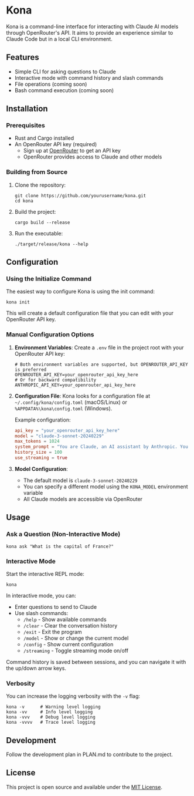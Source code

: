 # Kona

Kona is a command-line interface for interacting with Claude AI models through OpenRouter's API. It aims to provide an experience similar to Claude Code but in a local CLI environment.

## Features

- Simple CLI for asking questions to Claude
- Interactive mode with command history and slash commands
- File operations (coming soon)
- Bash command execution (coming soon)

## Installation

### Prerequisites

- Rust and Cargo installed
- An OpenRouter API key (required)
  - Sign up at [OpenRouter](https://openrouter.ai) to get an API key
  - OpenRouter provides access to Claude and other models

### Building from Source

1. Clone the repository:
   ```
   git clone https://github.com/yourusername/kona.git
   cd kona
   ```

2. Build the project:
   ```
   cargo build --release
   ```

3. Run the executable:
   ```
   ./target/release/kona --help
   ```

## Configuration

### Using the Initialize Command

The easiest way to configure Kona is using the init command:

```
kona init
```

This will create a default configuration file that you can edit with your OpenRouter API key.

### Manual Configuration Options

1. **Environment Variables**:
   Create a `.env` file in the project root with your OpenRouter API key:

   ```
   # Both environment variables are supported, but OPENROUTER_API_KEY is preferred
   OPENROUTER_API_KEY=your_openrouter_api_key_here
   # Or for backward compatibility
   ANTHROPIC_API_KEY=your_openrouter_api_key_here
   ```

2. **Configuration File**:
   Kona looks for a configuration file at `~/.config/kona/config.toml` (macOS/Linux) or
   `%APPDATA%\kona\config.toml` (Windows).

   Example configuration:
   ```toml
   api_key = "your_openrouter_api_key_here"
   model = "claude-3-sonnet-20240229"
   max_tokens = 1024
   system_prompt = "You are Claude, an AI assistant by Anthropic. You are helping the user via the Kona CLI interface."
   history_size = 100
   use_streaming = true
   ```

3. **Model Configuration**:
   - The default model is `claude-3-sonnet-20240229`
   - You can specify a different model using the `KONA_MODEL` environment variable
   - All Claude models are accessible via OpenRouter

## Usage

### Ask a Question (Non-Interactive Mode)

```
kona ask "What is the capital of France?"
```

### Interactive Mode

Start the interactive REPL mode:

```
kona
```

In interactive mode, you can:
- Enter questions to send to Claude
- Use slash commands:
  - `/help` - Show available commands
  - `/clear` - Clear the conversation history
  - `/exit` - Exit the program
  - `/model` - Show or change the current model
  - `/config` - Show current configuration
  - `/streaming` - Toggle streaming mode on/off

Command history is saved between sessions, and you can navigate it with the up/down arrow keys.

### Verbosity

You can increase the logging verbosity with the `-v` flag:

```
kona -v      # Warning level logging
kona -vv     # Info level logging
kona -vvv    # Debug level logging
kona -vvvv   # Trace level logging
```

## Development

Follow the development plan in PLAN.md to contribute to the project.

## License

This project is open source and available under the [MIT License](LICENSE).